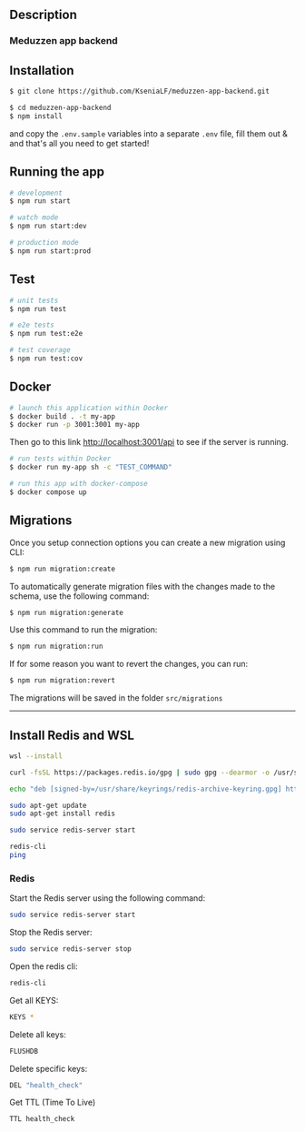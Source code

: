## Description

### Meduzzen app backend

## Installation

```bash
$ git clone https://github.com/KseniaLF/meduzzen-app-backend.git

$ cd meduzzen-app-backend
$ npm install
```

and copy the `.env.sample` variables into a separate `.env` file, fill them out & and that's all you need to get started!

## Running the app

```bash
# development
$ npm run start

# watch mode
$ npm run start:dev

# production mode
$ npm run start:prod
```

## Test

```bash
# unit tests
$ npm run test

# e2e tests
$ npm run test:e2e

# test coverage
$ npm run test:cov
```

## Docker

```bash
# launch this application within Docker
$ docker build . -t my-app
$ docker run -p 3001:3001 my-app
```

Then go to this link [http://localhost:3001/api](http://localhost:3001/api) to see if the server is running.

```bash
# run tests within Docker
$ docker run my-app sh -c "TEST_COMMAND"
```

```bash
# run this app with docker-compose
$ docker compose up
```

## Migrations

Once you setup connection options you can create a new migration using CLI:

```bash
$ npm run migration:create
```

To automatically generate migration files with the changes made to the schema, use the following command:

```bash
$ npm run migration:generate
```

Use this command to run the migration:

```bash
$ npm run migration:run
```

If for some reason you want to revert the changes, you can run:

```bash
$ npm run migration:revert
```

The migrations will be saved in the folder `src/migrations`

---

## Install Redis and WSL

```bash
wsl --install

curl -fsSL https://packages.redis.io/gpg | sudo gpg --dearmor -o /usr/share/keyrings/redis-archive-keyring.gpg

echo "deb [signed-by=/usr/share/keyrings/redis-archive-keyring.gpg] https://packages.redis.io/deb $(lsb_release -cs) main" | sudo tee /etc/apt/sources.list.d/redis.list

sudo apt-get update
sudo apt-get install redis

sudo service redis-server start

redis-cli
ping
```

### Redis

Start the Redis server using the following command:

```bash
sudo service redis-server start
```

Stop the Redis server:

```bash
sudo service redis-server stop
```

Open the redis cli:

```bash
redis-cli
```

Get all KEYS:

```bash
KEYS *
```

Delete all keys:

```bash
FLUSHDB
```

Delete specific keys:

```bash
DEL "health_check"
```

Get TTL (Time To Live)

```bash
TTL health_check
```
